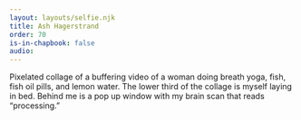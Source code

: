 ```yaml
---
layout: layouts/selfie.njk
title: Ash Hagerstrand
order: 70
is-in-chapbook: false
audio: 
---
```

Pixelated collage of a buffering video of a woman doing breath yoga, fish, fish oil pills, and lemon water. The lower third of the collage is myself laying in bed. Behind me is a pop up window with my brain scan that reads “processing.”
